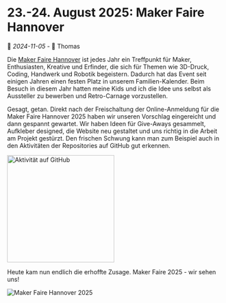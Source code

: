 # 23.-24. August 2025: Maker Faire Hannover

📅 *2024-11-05* - 🧔 Thomas

Die [Maker Faire Hannover](https://maker-faire.de/hannover/) ist jedes Jahr ein Treffpunkt für Maker, Enthusiasten, Kreative und Erfinder, die sich für Themen wie 3D-Druck, Coding, Handwerk und Robotik begeistern. Dadurch hat das Event seit einigen Jahren einen festen Platz in unserem Familien-Kalender. Beim Besuch in diesem Jahr hatten meine Kids und ich die Idee uns selbst als Aussteller zu bewerben und Retro-Carnage vorzustellen.

Gesagt, getan. Direkt nach der Freischaltung der Online-Anmeldung für die Maker Faire Hannover 2025 haben wir unseren Vorschlag eingereicht und dann gespannt gewartet. Wir haben Ideen für Give-Aways gesammelt, Aufkleber designed, die Website neu gestaltet und uns richtig in die Arbeit am Projekt gestürzt. Den frischen Schwung kann man zum Beispiel auch in den Aktivitäten der Repositories auf GitHub gut erkennen.

<div class="pswp-gallery pswp-gallery--single-column" id="gallery-20241105">  
  <a href="/de/media/blog/2024-11-05/2024-11-05.png" 
    data-pswp-width="697" 
    data-pswp-height="950" 
    target="_blank">
    <img src="/de/media/blog/2024-11-05/2024-11-05-small.png" alt="Aktivität auf GitHub" style="width: 250px" title="Aktivität auf GitHub"/>
  </a>    
</div>

Heute kam nun endlich die erhoffte Zusage. Maker Faire 2025 - wir sehen uns!

![Maker Faire Hannover 2025](/de/media/maker-faire-2025-150x150.png)

<link rel="stylesheet" href="/de/assets/css/photoswipe.css">

<script type="module">
    import PhotoSwipeLightbox from '/de/assets/js/photoswipe-lightbox.esm.js';
    new PhotoSwipeLightbox({
      gallery: '#gallery-20241105',
      children: 'a',
      pswpModule: () => import('/de/assets/js/photoswipe.esm.js')
    }).init();    
</script>

